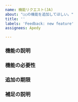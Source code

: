```yaml
---
name: 機能リクエスト(JA)
about: "○○の機能を追加してほしい。"
title: ''
labels: 'Feedback: new feature'
assignees: Apedy

---
```


### 機能の説明
<!-- どのような機能なのかを明確かつ簡潔に記述してください。 -->


### 機能の必要性
<!-- その機能の必要性を明確かつ簡潔に記述してください。 -->


### 追加の期限
<!-- いつまでにその機能は追加されるべきですか？ -->


### 補足の説明
<!-- その他、補足等があれば、記述してください。  -->
